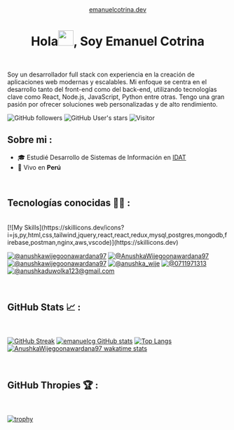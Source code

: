 <div align="center" width="50" style="border-radius: 50px; overflow:hidden;">
    <a href="https://emanuelcotrina.dev" target="__blank">emanuelcotrina.dev</a>
</div>
<h1 align="center">Hola<img src="https://media.giphy.com/media/hvRJCLFzcasrR4ia7z/giphy.gif" width="35">, Soy Emanuel Cotrina</h1>
<br>

Soy un desarrollador full stack con experiencia en la creación de aplicaciones web modernas y
escalables. Mi enfoque se centra en el desarrollo tanto del front-end como del back-end, utilizando
tecnologías clave como React, Node.js, JavaScript, Python entre otras. Tengo una gran pasión por
ofrecer soluciones web personalizadas y de alto rendimiento.

![GitHub followers](https://img.shields.io/github/followers/emanuelcg?style=social) ![GitHub User's stars](https://img.shields.io/github/stars/emanuelcg?style=social) ![Visitor](https://visitor-badge.laobi.icu/badge?page_id=emanuelcg.repoName)
## Sobre mi :

- 🎓 Estudié Desarrollo de Sistemas de Información en [IDAT](https://www.idat.edu.pe/)
- 🏡 Vivo en **Perú**

<br>

## Tecnologías conocidas 🧑‍💻 :
<br>
[![My Skills](https://skillicons.dev/icons?i=js,py,html,css,tailwind,jquery,react,react,redux,mysql,postgres,mongodb,firebase,postman,nginx,aws,vscode)](https://skillicons.dev)

<br>

[![@anushkawijegoonawardana97](https://img.icons8.com/fluency/48/000000/instagram-new.png "@anushkawijegoonawardana97")](https://www.instagram.com/anushkawijegoonawardana97/) [![@AnushkaWijegoonawardana97](https://img.icons8.com/fluency/48/000000/facebook.png "@AnushkaWijegoonawardana97")](https://www.facebook.com/AnushkaWijegoonawardana97) [![@anushkawijegoonawardana97](https://img.icons8.com/fluency/48/000000/linkedin.png "@anushkawijegoonawardana97")](https://www.linkedin.com/in/anushkawijegoonawardana97/) [![@anushka_wije](https://img.icons8.com/fluency/48/000000/twitter-squared.png "@anushka_wije")](https://twitter.com/anushka_wije) [![@0711971313](https://img.icons8.com/fluency/48/000000/phone-disconnected.png "@0711971313")](tel:0711971313) [![@anushkaduwolka123@gmail.com](https://img.icons8.com/fluency/48/000000/apple-mail.png "@anushkaduwolka123@gmail.com")](anushkaduwolka123@gmail.com)


<br>


## GitHub Stats 📈 :

<br>

[![GitHub Streak](https://github-readme-streak-stats.herokuapp.com?user=emanuelcg&theme=algolia&date_format=M%20j%5B%2C%20Y%5D)](https://git.io/streak-stats) [![emanuelcg GitHub stats](https://github-readme-stats.vercel.app/api?username=emanuelcg&theme=algolia)](https://github.com/emanuelcg/github-readme-stats) [![Top Langs](https://github-readme-stats.vercel.app/api/top-langs/?username=emanuelcg&theme=algolia)](https://github.com/emanuelcg/github-readme-stats)[![AnushkaWijegoonawardana97 wakatime stats](https://github-readme-stats.vercel.app/api/wakatime?username=emanuelcg&theme=algolia)](https://github.com/emanuelcg/github-readme-stats)

<br>

## GitHub Thropies 🏆 :

<br>

[![trophy](https://github-profile-trophy.vercel.app/?username=emanuelcg)](https://github.com/emanuelcg/github-profile-trophy)

<br>
